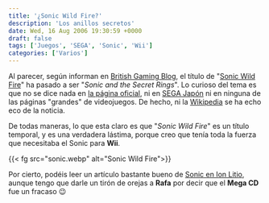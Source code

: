 ```yaml
---
title: '¿Sonic Wild Fire?'
description: 'Los anillos secretos'
date: Wed, 16 Aug 2006 19:30:59 +0000
draft: false
tags: ['Juegos', 'SEGA', 'Sonic', 'Wii']
categories: ['Varios']
---
```


Al parecer, según informan en [British Gaming Blog](http://www.britishgaming.co.uk/?p=1127), el título de "[Sonic Wild Fire](http://en.wikipedia.org/wiki/Sonic_Wild_Fire)" ha pasado a ser "_Sonic and the Secret Rings_". Lo curioso del tema es que no se dice nada en [la página oficial](http://sonic.sega.jp/wildfire/), ni en [SEGA Japón](http://www.sega.co.jp/) ni en ninguna de las páginas "grandes" de videojuegos. De hecho, ni la [Wikipedia](http://en.wikipedia.org/wiki/Sonic_Wild_Fire) se ha echo eco de la noticia.

De todas maneras, lo que esta claro es que "_Sonic Wild Fire_" es un título temporal, y es una verdadera lástima, porque creo que tenía toda la fuerza que necesitaba el Sonic para **Wii**.

{{< fg src="sonic.webp" alt="Sonic Wild Fire">}}

Por cierto, podéis leer un artículo bastante bueno de [Sonic en Ion Litio](http://www.ionlitio.com/2006/08/15/la-evolucion-de-sonic/), aunque tengo que darle un tirón de orejas a **Rafa** por decir que el **Mega CD** fue un fracaso :wink: